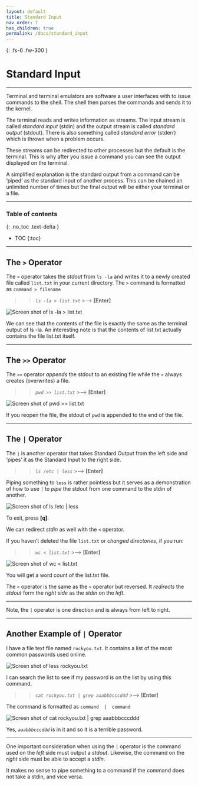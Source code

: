 ```yaml
---
layout: default
title: Standard Input
nav_order: 7
has_children: true
permalink: /docs/standard_input
---
```


{: .fs-6 .fw-300 }

# Standard Input

---

Terminal and terminal emulators are software a user interfaces with to issue commands to the shell. The shell then parses the commands and sends it to the kernel.

The terminal reads and writes information as streams. The input stream is called _standard input_ (stdin) and the output stream is called _standard output_ (stdout). There is also something called _standard error_ (stderr) which is thrown when a problem occurs.

These streams can be redirected to other processes but the default is the terminal. This is why after you issue a command you can see the output displayed on the terminal.

A simplified explanation is the standard output from a command can be ‘piped’ as the standard input of another process. This can be chained an unlimited number of times but the final output will be either your terminal or a file.

---

### Table of contents
{: .no_toc .text-delta }
* TOC
{:toc}

---


## The `>` Operator

The `>` operator takes the _stdout_ from  `ls -la`  and writes it to a newly created file called `list.txt` in your current directory.
The `>` command is formatted as `command > filename`

>> *`ls -la > list.txt`*  >-->  **[Enter]**

![Screen shot of ls -la > list.txt](https://github.com/dl90/linux-basics/blob/gh-pages/docs/images/standard_input/stdout_1.png?raw=true ">")

We can see that the contents of the file is exactly the same as the terminal output of  ls -la. An interesting note is that the contents of list.txt actually contains the file list.txt itself.

---

## The `>>` Operator

The `>>` operator _appends_ the stdout to an existing file while the `>` always creates (overwrites) a file.

>> *`pwd >> list.txt`*  >-->  **[Enter]**

![Screen shot of pwd >> list.txt](https://github.com/dl90/linux-basics/blob/gh-pages/docs/images/standard_input/stdout_2.png?raw=true ">>")

If you reopen the file, the stdout of `pwd` is appended to the end of the file.

---

## The `|` Operator

The `|` is another operator that takes Standard Output from the left side and ‘pipes’ it as the Standard Input to the right side.

>> *`ls /etc | less`*  >-->  **[Enter]**

Piping something to `less` is rather pointless but it serves as a demonstration of how to use `|` to _pipe_ the stdout from one command to the stdin of another.

![Screen shot of ls /etc `|` less](https://github.com/dl90/linux-basics/blob/gh-pages/docs/images/standard_input/stdout_3.png?raw=true "`|`")

To exit, press **[q]**.

We can redirect _stdin_ as well with the `<` operator.

If you haven’t deleted the file `list.txt` or _changed directories_, if you run:

>> *`wc < list.txt`*  >-->  **[Enter]**

![Screen shot of wc < list.txt](https://github.com/dl90/linux-basics/blob/gh-pages/docs/images/standard_input/stdin_1.png?raw=true "<")

You will get a word count of the list.txt file.

The  `<`  operator is the same as the  `>`  operator but reversed.
It _redirects_ the _stdout_ form the _right side_ as the _stdin_ on the _left_.

---

Note, the  `|`  operator is one direction and is always from left to right.

---

## Another Example of `|` Operator

I have a file text file named `rockyou.txt`. It contains a list of the most common passwords used online.

![Screen shot of less rockyou.txt](https://github.com/dl90/linux-basics/blob/gh-pages/docs/images/standard_input/stdin_2.png?raw=true "rockyou.txt")

I can search the list to see if my password is on the list by using this command.

>> *`cat rockyou.txt | grep aaabbbcccddd`*  >-->  **[Enter]**

The command is formatted as `command  |  command`

![Screen shot of cat rockyou.txt `|` grep aaabbbcccddd](https://github.com/dl90/linux-basics/blob/gh-pages/docs/images/standard_input/stdin_3.png?raw=true "`|`")

Yes, *`aaabbbcccddd`* is in it and so it is a terrible password.

---

One important consideration when using the `|` operator is the command used on the _left_ side must output a  _stdout_. Likewise, the command on the _right_ side must be able to accept a _stdin_.

It makes no sense to pipe something to a command if the command does not take a stdin, and vice versa.
